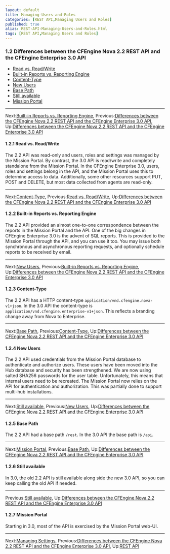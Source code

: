 ```yaml
---
layout: default
title: Managing-Users-and-Roles
categories: [REST API,Managing Users and Roles]
published: true
alias: REST-API-Managing-Users-and-Roles.html
tags: [REST API,Managing Users and Roles]
---
```


### 1.2 Differences between the CFEngine Nova 2.2 REST API and the CFEngine Enterprise 3.0 API

-   [Read vs.
    Read/Write](/manuals/Enterprise-3-0-API#Read-vs_002e-Read_002fWrite)
-   [Built-in Reports vs. Reporting
    Engine](/manuals/Enterprise-3-0-API#Built_002din-Reports-vs_002e-Reporting-Engine)
-   [Content-Type](/manuals/Enterprise-3-0-API#Content_002dType)
-   [New Users](/manuals/Enterprise-3-0-API#New-Users)
-   [Base Path](/manuals/Enterprise-3-0-API#Base-Path)
-   [Still available](/manuals/Enterprise-3-0-API#Still-available)
-   [Mission Portal](/manuals/Enterprise-3-0-API#Mission-Portal)

* * * * *

Next:[Built-in Reports vs. Reporting
Engine](/manuals/Enterprise-3-0-API#Built_002din-Reports-vs_002e-Reporting-Engine),
Previous:[Differences between the CFEngine Nova 2.2 REST API and the
CFEngine Enterprise 3.0
API](/manuals/Enterprise-3-0-API#Differences-between-the-CFEngine-Nova-2_002e2-REST-API-and-the-CFEngine-Enterprise-3_002e0-API),
Up:[Differences between the CFEngine Nova 2.2 REST API and the CFEngine
Enterprise 3.0
API](/manuals/Enterprise-3-0-API#Differences-between-the-CFEngine-Nova-2_002e2-REST-API-and-the-CFEngine-Enterprise-3_002e0-API)

#### 1.2.1 Read vs. Read/Write

The 2.2 API was read-only and users, roles and settings was managed by
the Mission Portal. By contrast, the 3.0 API is read/write and
completely standalone from the Mission Portal. In the CFEngine
Enterprise 3.0, users, roles and settings belong in the API, and the
Mission Portal uses this to determine access to data. Additionally, some
other resources support PUT, POST and DELETE, but most data collected
from agents are read-only.

* * * * *

Next:[Content-Type](/manuals/Enterprise-3-0-API#Content_002dType),
Previous:[Read vs.
Read/Write](/manuals/Enterprise-3-0-API#Read-vs_002e-Read_002fWrite),
Up:[Differences between the CFEngine Nova 2.2 REST API and the CFEngine
Enterprise 3.0
API](/manuals/Enterprise-3-0-API#Differences-between-the-CFEngine-Nova-2_002e2-REST-API-and-the-CFEngine-Enterprise-3_002e0-API)

#### 1.2.2 Built-in Reports vs. Reporting Engine

The 2.2 API provided an almost one-to-one correspondence between the
reports in the Mission Portal and the API. One of the big changes in
CFEngine Enterprise 3.0 is the advent of SQL reports. This is provided
to the Mission Portal through the API, and you can use it too. You may
issue both synchronous and asynchronous reporting requests, and
optionally schedule reports to be received by email.

* * * * *

Next:[New Users](/manuals/Enterprise-3-0-API#New-Users),
Previous:[Built-in Reports vs. Reporting
Engine](/manuals/Enterprise-3-0-API#Built_002din-Reports-vs_002e-Reporting-Engine),
Up:[Differences between the CFEngine Nova 2.2 REST API and the CFEngine
Enterprise 3.0
API](/manuals/Enterprise-3-0-API#Differences-between-the-CFEngine-Nova-2_002e2-REST-API-and-the-CFEngine-Enterprise-3_002e0-API)

#### 1.2.3 Content-Type

The 2.2 API has a HTTP content-type
`application/vnd.cfengine.nova-v1+json`. In the 3.0 API the content-type
is `application/vnd.cfengine.enterprise-v1+json`. This reflects a
branding change away from Nova to Enterprise.

* * * * *

Next:[Base Path](/manuals/Enterprise-3-0-API#Base-Path),
Previous:[Content-Type](/manuals/Enterprise-3-0-API#Content_002dType),
Up:[Differences between the CFEngine Nova 2.2 REST API and the CFEngine
Enterprise 3.0
API](/manuals/Enterprise-3-0-API#Differences-between-the-CFEngine-Nova-2_002e2-REST-API-and-the-CFEngine-Enterprise-3_002e0-API)

#### 1.2.4 New Users

The 2.2 API used credentials from the Mission Portal database to
authenticate and authorize users. These users have been moved into the
Hub database and security has been strengthened. We are now using salted
SHA256 passwords for the user table. Unfortunately, this means that
internal users need to be recreated. The Mission Portal now relies on
the API for authentication and authorization. This was partially done to
support multi-hub installations.

* * * * *

Next:[Still available](/manuals/Enterprise-3-0-API#Still-available),
Previous:[New Users](/manuals/Enterprise-3-0-API#New-Users),
Up:[Differences between the CFEngine Nova 2.2 REST API and the CFEngine
Enterprise 3.0
API](/manuals/Enterprise-3-0-API#Differences-between-the-CFEngine-Nova-2_002e2-REST-API-and-the-CFEngine-Enterprise-3_002e0-API)

#### 1.2.5 Base Path

The 2.2 API had a base path `/rest`. In the 3.0 API the base path is
`/api`.

* * * * *

Next:[Mission Portal](/manuals/Enterprise-3-0-API#Mission-Portal),
Previous:[Base Path](/manuals/Enterprise-3-0-API#Base-Path),
Up:[Differences between the CFEngine Nova 2.2 REST API and the CFEngine
Enterprise 3.0
API](/manuals/Enterprise-3-0-API#Differences-between-the-CFEngine-Nova-2_002e2-REST-API-and-the-CFEngine-Enterprise-3_002e0-API)

#### 1.2.6 Still available

In 3.0, the old 2.2 API is still available along side the new 3.0 API,
so you can keep calling the old API if needed.

* * * * *

Previous:[Still available](/manuals/Enterprise-3-0-API#Still-available),
Up:[Differences between the CFEngine Nova 2.2 REST API and the CFEngine
Enterprise 3.0
API](/manuals/Enterprise-3-0-API#Differences-between-the-CFEngine-Nova-2_002e2-REST-API-and-the-CFEngine-Enterprise-3_002e0-API)

#### 1.2.7 Mission Portal

Starting in 3.0, most of the API is exercised by the Mission Portal
web-UI.

* * * * *

Next:[Managing Settings](/manuals/Enterprise-3-0-API#Managing-Settings),
Previous:[Differences between the CFEngine Nova 2.2 REST API and the
CFEngine Enterprise 3.0
API](/manuals/Enterprise-3-0-API#Differences-between-the-CFEngine-Nova-2_002e2-REST-API-and-the-CFEngine-Enterprise-3_002e0-API),
Up:[REST API](/manuals/Enterprise-3-0-API#REST-API)

